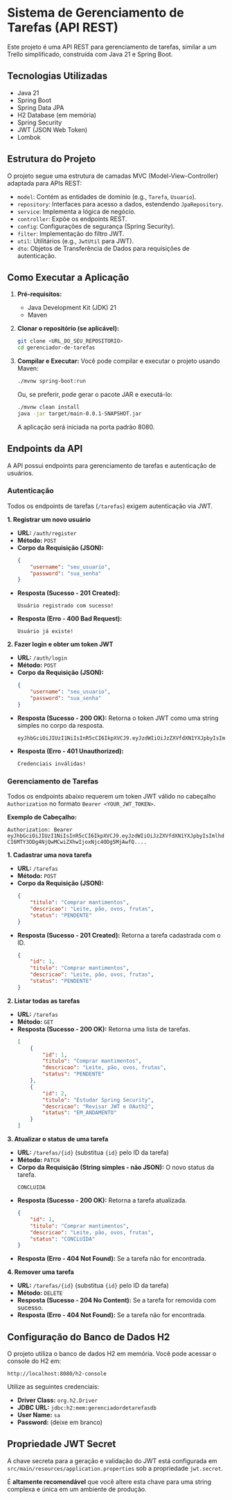 # Sistema de Gerenciamento de Tarefas (API REST)

Este projeto é uma API REST para gerenciamento de tarefas, similar a um Trello simplificado, construída com Java 21 e Spring Boot.

## Tecnologias Utilizadas

- Java 21
- Spring Boot
- Spring Data JPA
- H2 Database (em memória)
- Spring Security
- JWT (JSON Web Token)
- Lombok

## Estrutura do Projeto

O projeto segue uma estrutura de camadas MVC (Model-View-Controller) adaptada para APIs REST:

- `model`: Contém as entidades de domínio (e.g., `Tarefa`, `Usuario`).
- `repository`: Interfaces para acesso a dados, estendendo `JpaRepository`.
- `service`: Implementa a lógica de negócio.
- `controller`: Expõe os endpoints REST.
- `config`: Configurações de segurança (Spring Security).
- `filter`: Implementação do filtro JWT.
- `util`: Utilitários (e.g., `JwtUtil` para JWT).
- `dto`: Objetos de Transferência de Dados para requisições de autenticação.

## Como Executar a Aplicação

1.  **Pré-requisitos:**
    *   Java Development Kit (JDK) 21
    *   Maven

2.  **Clonar o repositório (se aplicável):**
    ```bash
    git clone <URL_DO_SEU_REPOSITORIO>
    cd gerenciador-de-tarefas
    ```

3.  **Compilar e Executar:**
    Você pode compilar e executar o projeto usando Maven:
    ```bash
    ./mvnw spring-boot:run
    ```
    Ou, se preferir, pode gerar o pacote JAR e executá-lo:
    ```bash
    ./mvnw clean install
    java -jar target/main-0.0.1-SNAPSHOT.jar
    ```

    A aplicação será iniciada na porta padrão 8080.

## Endpoints da API

A API possui endpoints para gerenciamento de tarefas e autenticação de usuários.

### Autenticação

Todos os endpoints de tarefas (`/tarefas`) exigem autenticação via JWT.

**1. Registrar um novo usuário**

-   **URL:** `/auth/register`
-   **Método:** `POST`
-   **Corpo da Requisição (JSON):**
    ```json
    {
        "username": "seu_usuario",
        "password": "sua_senha"
    }
    ```
-   **Resposta (Sucesso - 201 Created):**
    ```
    Usuário registrado com sucesso!
    ```
-   **Resposta (Erro - 400 Bad Request):**
    ```
    Usuário já existe!
    ```

**2. Fazer login e obter um token JWT**

-   **URL:** `/auth/login`
-   **Método:** `POST`
-   **Corpo da Requisição (JSON):**
    ```json
    {
        "username": "seu_usuario",
        "password": "sua_senha"
    }
    ```
-   **Resposta (Sucesso - 200 OK):** Retorna o token JWT como uma string simples no corpo da resposta.
    ```
    eyJhbGciOiJIUzI1NiIsInR5cCI6IkpXVCJ9.eyJzdWIiOiJzZXVfdXN1YXJpbyIsImlhdCI6MTY3ODg4NjQwMCwiZXhwIjoxNjc4ODg5MjAwfQ....
    ```
-   **Resposta (Erro - 401 Unauthorized):**
    ```
    Credenciais inválidas!
    ```

### Gerenciamento de Tarefas

Todos os endpoints abaixo requerem um token JWT válido no cabeçalho `Authorization` no formato `Bearer <YOUR_JWT_TOKEN>`.

**Exemplo de Cabeçalho:**

`Authorization: Bearer eyJhbGciOiJIUzI1NiIsInR5cCI6IkpXVCJ9.eyJzdWIiOiJzZXVfdXN1YXJpbyIsImlhdCI6MTY3ODg4NjQwMCwiZXhwIjoxNjc4ODg5MjAwfQ....`

**1. Cadastrar uma nova tarefa**

-   **URL:** `/tarefas`
-   **Método:** `POST`
-   **Corpo da Requisição (JSON):**
    ```json
    {
        "titulo": "Comprar mantimentos",
        "descricao": "Leite, pão, ovos, frutas",
        "status": "PENDENTE"
    }
    ```
-   **Resposta (Sucesso - 201 Created):** Retorna a tarefa cadastrada com o ID.
    ```json
    {
        "id": 1,
        "titulo": "Comprar mantimentos",
        "descricao": "Leite, pão, ovos, frutas",
        "status": "PENDENTE"
    }
    ```

**2. Listar todas as tarefas**

-   **URL:** `/tarefas`
-   **Método:** `GET`
-   **Resposta (Sucesso - 200 OK):** Retorna uma lista de tarefas.
    ```json
    [
        {
            "id": 1,
            "titulo": "Comprar mantimentos",
            "descricao": "Leite, pão, ovos, frutas",
            "status": "PENDENTE"
        },
        {
            "id": 2,
            "titulo": "Estudar Spring Security",
            "descricao": "Revisar JWT e OAuth2",
            "status": "EM_ANDAMENTO"
        }
    ]
    ```

**3. Atualizar o status de uma tarefa**

-   **URL:** `/tarefas/{id}` (substitua `{id}` pelo ID da tarefa)
-   **Método:** `PATCH`
-   **Corpo da Requisição (String simples - não JSON):** O novo status da tarefa.
    ```
    CONCLUIDA
    ```
-   **Resposta (Sucesso - 200 OK):** Retorna a tarefa atualizada.
    ```json
    {
        "id": 1,
        "titulo": "Comprar mantimentos",
        "descricao": "Leite, pão, ovos, frutas",
        "status": "CONCLUIDA"
    }
    ```
-   **Resposta (Erro - 404 Not Found):** Se a tarefa não for encontrada.

**4. Remover uma tarefa**

-   **URL:** `/tarefas/{id}` (substitua `{id}` pelo ID da tarefa)
-   **Método:** `DELETE`
-   **Resposta (Sucesso - 204 No Content):** Se a tarefa for removida com sucesso.
-   **Resposta (Erro - 404 Not Found):** Se a tarefa não for encontrada.

## Configuração do Banco de Dados H2

O projeto utiliza o banco de dados H2 em memória. Você pode acessar o console do H2 em:

`http://localhost:8080/h2-console`

Utilize as seguintes credenciais:

-   **Driver Class:** `org.h2.Driver`
-   **JDBC URL:** `jdbc:h2:mem:gerenciadordetarefasdb`
-   **User Name:** `sa`
-   **Password:** (deixe em branco)

## Propriedade JWT Secret

A chave secreta para a geração e validação do JWT está configurada em `src/main/resources/application.properties` sob a propriedade `jwt.secret`.

É **altamente recomendável** que você altere esta chave para uma string complexa e única em um ambiente de produção. 